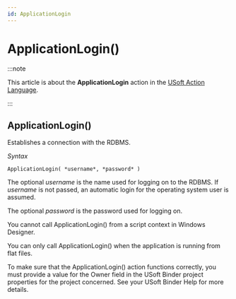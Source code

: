 ```yaml
---
id: ApplicationLogin
---
```


# ApplicationLogin()




:::note

This article is about the **ApplicationLogin** action in the [USoft Action Language](/docs/Task_flow/Action_Language_reference/USoft_Action_Language.md).

:::

## **ApplicationLogin()**

Establishes a connection with the RDBMS.

*Syntax*

```
ApplicationLogin( *username*, *password* )
```

The optional *username* is the name used for logging on to the RDBMS. If *username* is not passed, an automatic login for the operating system user is assumed.

The optional *password* is the password used for logging on.

You cannot call ApplicationLogin() from a script context in Windows Designer.

You can only call ApplicationLogin() when the application is running from flat files.

To make sure that the ApplicationLogin() action functions correctly, you must provide a value for the Owner field in the USoft Binder project properties for the project concerned. See your USoft Binder Help for more details.